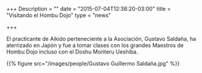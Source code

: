 +++
Description = ""
date = "2015-07-04T12:38:20-03:00"
title = "Visitando el Hombu Dojo"
type = "news"

+++

El practicante de Aikido perteneciente a la Asociación, Gustavo Saldaña, ha 
aterrizado en Japón y fue a tomar clases con los grandes Maestros de Hombu Dojo 
incluso con el Doshu Moriteru Ueshiba.

{{% figure src="/images/people/Gustavo Guillermo Saldaña.jpg" %}}